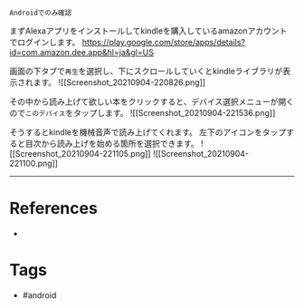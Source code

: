 ```ad-note
Androidでのみ確認
```

まずAlexaアプリをインストールしてkindleを購入しているamazonアカウントでログインします。
https://play.google.com/store/apps/details?id=com.amazon.dee.app&hl=ja&gl=US

画面の下タブで`再生`を選択し、下にスクロールしていくとkindleライブラリが表示されます。
![[Screenshot_20210904-220826.png]]

その中から読み上げて欲しい本をクリックすると、デバイス選択メニューが開くので`このデバイス`をタップします。
![[Screenshot_20210904-221536.png]]

そうするとkindleを機械音声で読み上げてくれます。
左下のアイコンをタップすると目次から読み上げを始める箇所を選択できます。
![[Screenshot_20210904-221105.png]]
![[Screenshot_20210904-221100.png]]

---
# References
- 

# Tags
- #android 